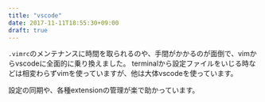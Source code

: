```yaml
---
title: "vscode"
date: 2017-11-11T18:55:30+09:00
draft: true
---
```


`.vimrc`のメンテナンスに時間を取られるのや、手間がかかるのが面倒で、vimからvscodeに全面的に乗り換えました。
terminalから設定ファイルをいじる時などは相変わらずvimを使っていますが、他は大体vscodeを使っています。

設定の同期や、各種extensionの管理が楽で助かっています。